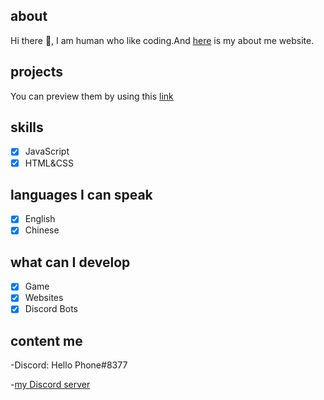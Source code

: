 ## about
Hi there 👋,  I am human who like coding.And [here](https://hello1234316.github.io/about/) is my about me website. 

## projects
You can preview them by using this [link](https://hello1234316.github.io/work/)

## skills

- [x] JavaScript
- [x] HTML&CSS

## languages I can speak

- [x] English 
- [x] Chinese

## what can I develop

- [x] Game
- [x] Websites
- [x] Discord Bots

## content me

-Discord: Hello Phone#8377

-[my Discord server](https://discord.gg/CNzNZSbkMa)
